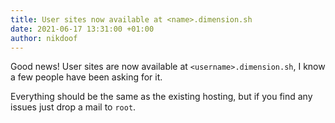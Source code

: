 ```yaml
---
title: User sites now available at <name>.dimension.sh
date: 2021-06-17 13:31:00 +01:00
author: nikdoof
---
```

Good news! User sites are now available at `<username>.dimension.sh`, I know a few people have been asking for it.

Everything should be the same as the existing hosting, but if you find any issues just drop a mail to `root`.
